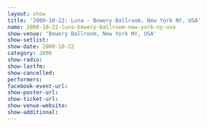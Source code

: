 ```yaml
---
layout: show
title: '2000-10-22: Luna - Bowery Ballroom, New York NY, USA'
name: 2000-10-22-luna-bowery-ballroom-new-york-ny-usa
show-venue: 'Bowery Ballroom, New York NY, USA'
show-setlist: 
show-date: 2000-10-22
category: 2000
show-radio: 
show-lastfm: 
show-cancelled: 
performers: 
facebook-event-url: 
show-poster-url: 
show-ticket-url: 
show-venue-website: 
show-additional: 
---
```


